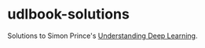 # udlbook-solutions

Solutions to Simon Prince's [Understanding Deep Learning](https://udlbook.github.io/udlbook/).
